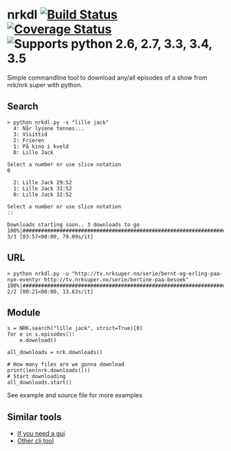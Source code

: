 # nrkdl [![Build Status](https://travis-ci.org/Hellowlol/nrkdl.svg?branch=master)](https://travis-ci.org/Hellowlol/nrkdl)  [![Coverage Status](https://coveralls.io/repos/github/Hellowlol/nrkdl/badge.svg?branch=master)](https://coveralls.io/github/Hellowlol/nrkdl?branch=master) ![Supports python 2.6, 2.7, 3.3, 3.4, 3.5](https://img.shields.io/badge/python-2.6%2C%202.7%2C%203.3%2C%203.4%2C%203.5-brightgreen.svg "Logo Title Text 1")
Simple commandline tool to download any/all episodes of a show from nrk/nrk super with python.

## Search
```
> python nrkdl.py -s "lille jack"
  4: Når lysene tennes...
  3: Visittid
  2: Frieren
  1: På kino i kveld
  0: Lille Jack

Select a number or use slice notation
0

  2: Lille Jack 29:52
  1: Lille Jack 31:52
  0: Lille Jack 32:52

Select a number or use slice notation
::

Downloads starting soon.. 3 downloads to go
100%|############################################################################| 3/3 [03:57<00:00, 79.09s/it]

```

## URL
```
> python nrkdl.py -u "http://tv.nrksuper.no/serie/bernt-og-erling-paa-nye-eventyr http://tv.nrksuper.no/serie/bertine-paa-besoek"
100%|####################################################################################| 2/2 [00:21<00:00, 13.63s/it]
```

## Module
```
s = NRK.search("lille jack", strict=True)[0]
for e in s.episodes():
    e.download()

all_downloads = nrk.downloads()

# How many files are we gonna download
print(len(nrk.downloads()))
# Start downloading
all_downloads.start()

```
See example and source file for more examples

## Similar tools
- [If you need a gui](https://bitbucket.org/snippsat/wx_nrk "snippsats wx_nrk")
- [Other cli tool](https://github.com/kvolden/nrk_download "nrk_download")
